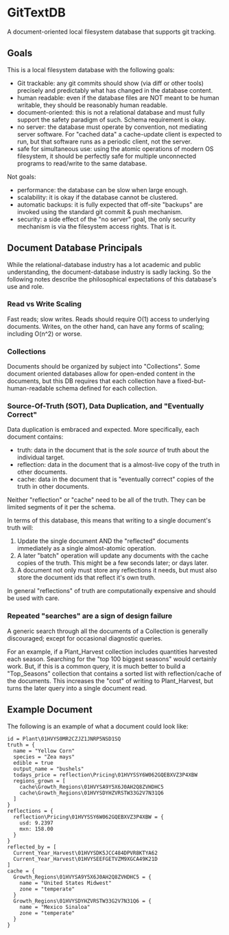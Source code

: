 # GitTextDB

A document-oriented local filesystem database that supports git tracking.

## Goals

This is a local filesystem database with the following goals:

 - Git trackable: any git commits should show (via diff or other tools)
   precisely and predictably what has changed in the database content.
 - human readable: even if the database files are NOT meant to be human
   writable, they should be reasonably human readable.
 - document-oriented: this is not a relational database and must fully
   support the safety paradigm of such. Schema requirement is okay.
 - no server: the database must operate by convention, not mediating server
   software. For "cached data" a cache-update client is expected to run,
   but that software runs as a periodic client, not the server.
 - safe for simultaneous use: using the atomic operations of modern OS
   filesystem, it should be perfectly safe for multiple unconnected programs
   to read/write to the same database.


Not goals:

 - performance: the database can be slow when large enough.
 - scalability: it is okay if the database cannot be clustered.
 - automatic backups: it is fully expected that off-site "backups" are
   invoked using the standard git commit & push mechanism.
 - security: a side effect of the "no server" goal, the only security
   mechanism is via the filesystem access rights. That is it.

## Document Database Principals

While the relational-database industry has a lot academic and public
understanding, the document-database industry is sadly lacking. So the
following notes describe the philosophical expectations of this
database's use and role.

### Read vs Write Scaling

Fast reads; slow writes. Reads should require O(1) access to underlying
documents. Writes, on the other hand, can have any forms of scaling;
including O(n^2) or worse.

### Collections

Documents should be organized by subject into "Collections". Some document
oriented databases allow for open-ended content in the documents, but
this DB requires that each collection have a fixed-but-human-readable
schema defined for each collection.

### Source-Of-Truth (SOT), Data Duplication, and "Eventually Correct"

Data duplication is embraced and expected. More specifically, each document
contains:

 - truth: data in the document that is the _sole_ _source_ of truth about the
   individual target.
 - reflection: data in the document that is a almost-live copy of the truth in
   other documents.
 - cache: data in the document that is "eventually correct" copies of the
   truth in other documents.

Neither "reflection" or "cache" need to be all of the truth. They can be
limited segments of it per the schema.

In terms of this database, this means that writing to a single document's
truth will:

1. Update the single document AND the "reflected" documents immediately as a
   single almost-atomic operation.
2. A later "batch" operation will update any documents with the cache copies
   of the truth. This might be a few seconds later; or days later.
3. A document not only must store any reflections it needs, but must also store
   the document ids that reflect it's own truth. 

In general "reflections" of truth are computationally expensive and should be used
with care.

### Repeated "searches" are a sign of design failure

A generic search through all the documents of a Collection is generally
discouraged; except for occasional diagnostic queries.

For an example, if a Plant_Harvest collection includes quantities harvested each 
season. Searching for the "top 100 biggest seasons" would certainly work.
But, if this is a common query, it is much better to build a "Top_Seasons"
collection that contains a sorted list with reflection/cache of the
documents. This increases the "cost" of writing to Plant_Harvest, but turns
the later query into a single document read.

## Example Document

The following is an example of what a document could look like:

```
id = Plant\01HVYS0MR2CZJZ1JNRP5NSD1SQ
truth = {
  name = "Yellow Corn"
  species = "Zea mays"
  edible = true
  output_name = "bushels"
  todays_price = reflection\Pricing\01HVYSSY6W062GQEBXVZ3P4XBW
  regions_grown = [
    cache\Growth_Regions\01HVYSA9Y5X6J0AH2Q8ZVHDHC5
    cache\Growth_Regions\01HVYSDYHZVRSTW33G2V7N31Q6
  ]
}
reflections = {
  reflection\Pricing\01HVYSSY6W062GQEBXVZ3P4XBW = {
    usd: 9.2397
    mxn: 158.00
  }
}
reflected_by = [
  Current_Year_Harvest\01HVYSDK5JCC484DPVR8KTYA62
  Current_Year_Harvest\01HVYSEEFGETVZM9XGCA49K21D
]
cache = {
  Growth_Regions\01HVYSA9Y5X6J0AH2Q8ZVHDHC5 = {
    name = "United States Midwest"
    zone = "temperate"
  }
  Growth_Regions\01HVYSDYHZVRSTW33G2V7N31Q6 = {
    name = "Mexico Sinaloa"
    zone = "temperate"
  }
}
```